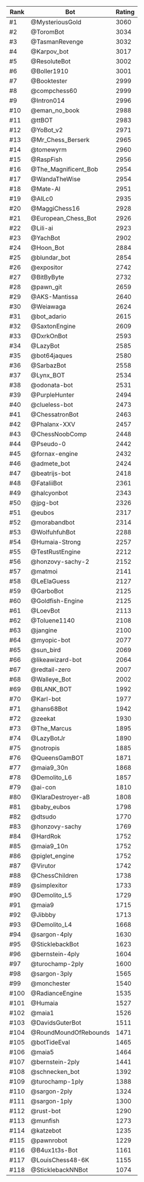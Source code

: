 Rank|Bot|Rating
---|---|---
#1|@MysteriousGold|3060
#2|@ToromBot|3034
#3|@TasmanRevenge|3032
#4|@Karpov_bot|3017
#5|@ResoluteBot|3002
#6|@Boller1910|3001
#7|@Booktester|2999
#8|@compchess60|2999
#9|@Intron014|2996
#10|@eman_no_book|2988
#11|@ttBOT|2983
#12|@YoBot_v2|2971
#13|@Mr_Chess_Berserk|2965
#14|@tomewyrm|2960
#15|@RaspFish|2956
#16|@The_Magnificent_Bob|2954
#17|@WandaTheWise|2954
#18|@Mate-AI|2951
#19|@AILc0|2935
#20|@MaggiChess16|2928
#21|@European_Chess_Bot|2926
#22|@Lili-ai|2923
#23|@YachBot|2902
#24|@Hoon_Bot|2884
#25|@blundar_bot|2854
#26|@expositor|2742
#27|@BitByByte|2732
#28|@pawn_git|2659
#29|@AKS-Mantissa|2640
#30|@Weiawaga|2624
#31|@bot_adario|2615
#32|@SaxtonEngine|2609
#33|@DxrkOnBot|2593
#34|@LazyBot|2585
#35|@bot64jaques|2580
#36|@SarbazBot|2558
#37|@Lynx_BOT|2534
#38|@odonata-bot|2531
#39|@PurpleHunter|2494
#40|@clueless-bot|2473
#41|@ChessatronBot|2463
#42|@Phalanx-XXV|2457
#43|@ChessNoobComp|2448
#44|@Pseudo-0|2442
#45|@fornax-engine|2432
#46|@admete_bot|2424
#47|@beatrijs-bot|2418
#48|@FataliiBot|2361
#49|@halcyonbot|2343
#50|@jpg-bot|2326
#51|@eubos|2317
#52|@morabandbot|2314
#53|@WolfuhfuhBot|2288
#54|@Humaia-Strong|2257
#55|@TestRustEngine|2212
#56|@honzovy-sachy-2|2152
#57|@matmoi|2141
#58|@LeElaGuess|2127
#59|@GarboBot|2125
#60|@Goldfish-Engine|2125
#61|@LoevBot|2113
#62|@Toluene1140|2108
#63|@jangine|2100
#64|@myopic-bot|2077
#65|@sun_bird|2069
#66|@likeawizard-bot|2064
#67|@redtail-zero|2007
#68|@Walleye_Bot|2002
#69|@BLANK_BOT|1992
#70|@Karl-bot|1977
#71|@hans68Bot|1942
#72|@zeekat|1930
#73|@The_Marcus|1895
#74|@LazyBotJr|1890
#75|@notropis|1885
#76|@QueensGamBOT|1871
#77|@maia9_30n|1868
#78|@Demolito_L6|1857
#79|@ai-con|1810
#80|@KlaraDestroyer-aB|1808
#81|@baby_eubos|1798
#82|@dtsudo|1770
#83|@honzovy-sachy|1769
#84|@HardRok|1752
#85|@maia9_10n|1752
#86|@piglet_engine|1752
#87|@Virutor|1742
#88|@ChessChildren|1738
#89|@simplexitor|1733
#90|@Demolito_L5|1729
#91|@maia9|1715
#92|@Jibbby|1713
#93|@Demolito_L4|1668
#94|@sargon-4ply|1630
#95|@SticklebackBot|1623
#96|@bernstein-4ply|1604
#97|@turochamp-2ply|1600
#98|@sargon-3ply|1565
#99|@monchester|1540
#100|@RadianceEngine|1535
#101|@Humaia|1527
#102|@maia1|1526
#103|@DavidsGuterBot|1511
#104|@RoundMoundOfRebounds|1471
#105|@botTideEval|1465
#106|@maia5|1464
#107|@bernstein-2ply|1441
#108|@schnecken_bot|1392
#109|@turochamp-1ply|1388
#110|@sargon-2ply|1324
#111|@sargon-1ply|1300
#112|@rust-bot|1290
#113|@munfish|1273
#114|@katzebot|1235
#115|@pawnrobot|1229
#116|@B4ux1t3s-Bot|1161
#117|@LouisChess48-6K|1155
#118|@SticklebackNNBot|1074
